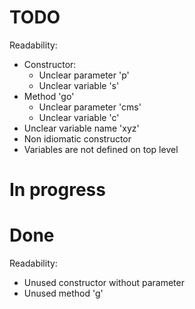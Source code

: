 # TODO
Readability:
- Constructor:
  - Unclear parameter 'p'
  - Unclear variable 's'
- Method 'go'
  - Unclear parameter 'cms'
  - Unclear variable 'c'
- Unclear variable name 'xyz'
- Non idiomatic constructor
- Variables are not defined on top level

# In progress

# Done
Readability:
- Unused constructor without parameter
- Unused method 'g'